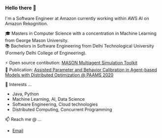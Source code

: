 ### Hello there 👋

I'm a Software Engineer at Amazon currently working within AWS AI on Amazon Rekognition.

🎓 Masters in Computer Science with a concentration in Machine Learning from George Mason University. </br>
📚 Bachelors in Software Engineering from Delhi Technological University (Formerly Delhi College of Engineering).

⚡ Open source contibution: [MASON Multiagent Simulation Toolkit](https://github.com/eclab/mason) </br>
🔭 Publication: [Assisted Parameter and Behavior Calibration in Agent-based Models with Distributed Optimization @ PAAMS 2020](https://github.com/rajdeepslather/rajdeepslather/blob/main/Assisted_Parameter_and_Behavior_Calibration_in_Agent-Based_Models_with_Distributed_Optimization.pdf)

🌱 Interests ...
- Java, Python
- Machine Learning, AI, Data Science
- Software Engineering, Cloud technologies
- Distributed Computing, Concurrent Programming

📫 Reach me @ ...
<!-- - [LinkedIn](https://www.linkedin.com/in/rajdeepslather/) -->
- [Email](mailto:rajdeepslather@gmail.com)
<!--
**rajdeepslather/rajdeepslather** is a ✨ _special_ ✨ repository because its `README.md` (this file) appears on your GitHub profile.

Here are some ideas to get you started:

- 🔭 I’m currently working on ...
- 🌱 I’m currently learning ...
- 👯 I’m looking to collaborate on ...
- 🤔 I’m looking for help with ...
- 💬 Ask me about ...
- 📫 How to reach me: ...
- 😄 Pronouns: ...
- ⚡ Fun fact: ...
- 📔📚📖👨‍🎓🎓
-->
